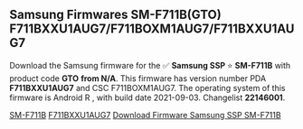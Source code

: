 <h2>Samsung Firmwares SM-F711B(GTO) F711BXXU1AUG7/F711BOXM1AUG7/F711BXXU1AUG7</h2>
Download the Samsung firmware for the ✅ <strong>Samsung SSP </strong> ⭐ <strong>SM-F711B</strong> with product code <strong>GTO</strong> <strong> from N/A</strong>. This firmware has version number PDA <strong>F711BXXU1AUG7</strong> and CSC F711BOXM1AUG7. The operating system of this firmware is Android R , with build date 2021-09-03. Changelist <strong>22146001</strong>.


[SM-F711B](https://samfirm.shop/samsung/model/SM-F711B)
[F711BXXU1AUG7](https://samfirm.shop/samsung/pda/F711BXXU1AUG7)
[Download Firmware Samsung SSP SM-F711B](https://samfirm.shop/samsung/firmware/452434)
